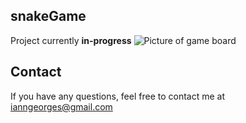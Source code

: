 ## snakeGame
Project currently **in-progress**
![*Picture of game board*](/progress.png)


## Contact
If you have any questions, feel free to contact me at [ianngeorges@gmail.com](mailto:ianngeorges@gmail.com)
